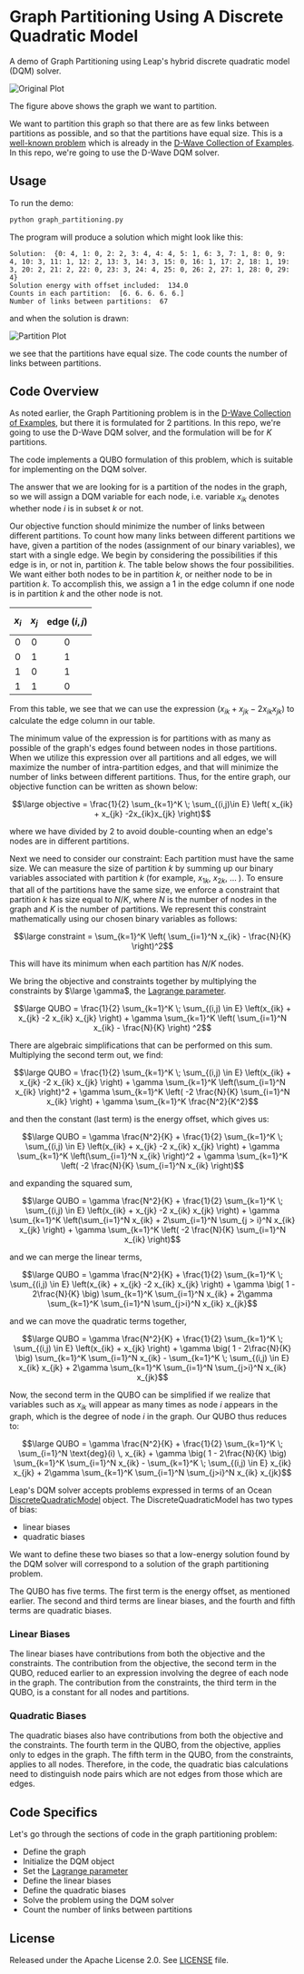 # Graph Partitioning Using A Discrete Quadratic Model

A demo of Graph Partitioning using Leap's hybrid discrete quadratic model (DQM) solver.

![Original Plot](readme_imgs/not_partition_yet.png)

The figure above shows the graph we want to partition.

We want to partition this graph so that there are as few links between
partitions as possible, and so that the partitions have equal size.
This is a [well-known problem](https://en.wikipedia.org/wiki/Graph_partition) which is already in the [D-Wave Collection of Examples](https://github.com/dwave-examples/graph-partitioning). In this repo, we're going to use the D-Wave DQM 
solver.

## Usage

To run the demo:

```bash
python graph_partitioning.py
```

The program will produce a solution which might look like this:

```
Solution:  {0: 4, 1: 0, 2: 2, 3: 4, 4: 4, 5: 1, 6: 3, 7: 1, 8: 0, 9: 4, 10: 3, 11: 1, 12: 2, 13: 3, 14: 3, 15: 0, 16: 1, 17: 2, 18: 1, 19: 3, 20: 2, 21: 2, 22: 0, 23: 3, 24: 4, 25: 0, 26: 2, 27: 1, 28: 0, 29: 4}
Solution energy with offset included:  134.0
Counts in each partition:  [6. 6. 6. 6. 6.]
Number of links between partitions:  67
```

and when the solution is drawn:

![Partition Plot](readme_imgs/partition.png)

we see that the partitions have equal size. The code counts the number of links
between partitions.

## Code Overview
As noted earlier, the Graph Partitioning problem is in the [D-Wave Collection of Examples](https://github.com/dwave-examples/graph-partitioning), but there it is formulated for 2 partitions. In this repo, we're going to use the D-Wave DQM solver, and the formulation will be for $K$ partitions.

The code implements a QUBO formulation of this problem, which is suitable for implementing on the DQM solver.

The answer that we are looking for is a partition of the nodes in the graph, so
we will assign a DQM variable for each node, i.e. variable $x_{ik}$ denotes whether node $i$ is in subset $k$ or not.

Our objective function should minimize the number of 
links between different partitions. To
count how many links between different partitions we have, 
given a partition of the nodes (assignment of our binary variables), 
we start with a single edge. We begin by considering the possibilities
if this edge is in, or not in, partition $k$. The table below shows the
four possibilities. We want either both nodes to be in partition $k$, or 
neither node to be in partition $k$. To accomplish this, we assign a 1
in the edge column if one node is in partition $k$ and the other node is not.

| $$x_i$$ | $$x_j$$ | $$\text{edge} \; (i,j)$$ |
| :---: | :---: | :---: |
| $0$ | $0$ | $0$ |
| $0$ | $1$ | $1$ |
| $1$ | $0$ | $1$ |
| $1$ | $1$ | $0$ |

From this table, we see that we can use the expression $\left( x_{ik} + x_{jk} -2x_{ik}x_{jk} \right)$ to calculate the edge column in our table. 

The minimum value of the expression is for partitions with as many as possible
of the graph's edges found between nodes in those partitions. When we utilize
this expression over all partitions and all edges, we will maximize the number 
of intra-partition edges, and that will minimize the number of links
between different partitions. Thus, for the entire graph, our objective
function can be written as shown below:


$$\large objective = \frac{1}{2} \sum_{k=1}^K \; \sum_{(i,j)\in E} \left( x_{ik} + x_{jk} -2x_{ik}x_{jk} \right)$$


where we have divided by 2 to avoid double-counting when an edge's nodes are 
in different partitions.

Next we need to consider our constraint:  Each partition must have the
same size.  We can measure the size of partition $k$ by summing up our binary
variables associated with partition $k$ (for example, $x_{1k}$, $x_{2k}$, $\ldots \;$).
To ensure that all of the partitions have the same size, we enforce a
constraint that partition $k$ has size equal to $N/K$, where $N$ is the number
of nodes in the graph and $K$ is the number of partitions.
We represent this constraint mathematically using our chosen
binary variables as follows:



$$\large constraint = \sum_{k=1}^K \left( \sum_{i=1}^N x_{ik} - \frac{N}{K} \right)^2$$

This will have its minimum when each partition has $N/K$  nodes.

We bring the objective and constraints together by multiplying the 
constraints by $\large \gamma$, the [Lagrange parameter](https://en.wikipedia.org/wiki/Lagrange_multiplier).



$$\large QUBO = \frac{1}{2} \sum_{k=1}^K \; \sum_{(i,j) \in E} \left(x_{ik} + x_{jk} -2 x_{ik} x_{jk} \right) + \gamma \sum_{k=1}^K \left( \sum_{i=1}^N x_{ik} - \frac{N}{K} \right) ^2$$

There are algebraic simplifications that can be performed on this sum.
Multiplying the second term out, we find:



$$\large QUBO = \frac{1}{2} \sum_{k=1}^K \; \sum_{(i,j) \in E} \left(x_{ik} + x_{jk} -2 x_{ik} x_{jk} \right) + \gamma \sum_{k=1}^K \left(\sum_{i=1}^N x_{ik} \right)^2 + \gamma \sum_{k=1}^K \left( -2 \frac{N}{K} \sum_{i=1}^N x_{ik} \right) + \gamma \sum_{k=1}^K \frac{N^2}{K^2}$$

and then the constant (last term) is the energy offset, which gives us:


$$\large QUBO = \gamma \frac{N^2}{K} + \frac{1}{2} \sum_{k=1}^K \; \sum_{(i,j) \in E} \left(x_{ik} + x_{jk} -2 x_{ik} x_{jk} \right) + \gamma \sum_{k=1}^K \left(\sum_{i=1}^N x_{ik} \right)^2 + \gamma \sum_{k=1}^K \left( -2 \frac{N}{K} \sum_{i=1}^N x_{ik} \right)$$

and expanding the squared sum,

$$\large QUBO = \gamma \frac{N^2}{K} + \frac{1}{2} \sum_{k=1}^K \; \sum_{(i,j) \in E} \left(x_{ik} + x_{jk} -2 x_{ik} x_{jk} \right) + \gamma \sum_{k=1}^K \left(\sum_{i=1}^N x_{ik} + 2\sum_{i=1}^N \sum_{j > i}^N x_{ik} x_{jk} \right) + \gamma \sum_{k=1}^K \left( -2 \frac{N}{K} \sum_{i=1}^N x_{ik} \right)$$

and we can merge the linear terms,



$$\large QUBO = \gamma \frac{N^2}{K} + \frac{1}{2} \sum_{k=1}^K \; \sum_{(i,j) \in E} \left(x_{ik} + x_{jk} -2 x_{ik} x_{jk} \right) + \gamma \big( 1 - 2\frac{N}{K} \big) \sum_{k=1}^K \sum_{i=1}^N x_{ik} + 2\gamma \sum_{k=1}^K \sum_{i=1}^N \sum_{j>i}^N x_{ik} x_{jk}$$

and we can move the quadratic terms together,



$$\large QUBO = \gamma \frac{N^2}{K} + \frac{1}{2} \sum_{k=1}^K \; \sum_{(i,j) \in E} \left(x_{ik} + x_{jk} \right) + \gamma \big( 1 - 2\frac{N}{K} \big) \sum_{k=1}^K \sum_{i=1}^N x_{ik} - \sum_{k=1}^K \; \sum_{(i,j) \in E} x_{ik} x_{jk} +  2\gamma \sum_{k=1}^K \sum_{i=1}^N \sum_{j>i}^N x_{ik} x_{jk}$$

Now, the second term in the QUBO can be simplified if we realize that variables such as $x_{ik}$ will
appear as many times as node $i$ appears in the graph, which is the
degree of node $i$ in the graph. Our QUBO thus reduces to:


$$\large QUBO = \gamma \frac{N^2}{K} + \frac{1}{2} \sum_{k=1}^K \; \sum_{i=1}^N \text{deg}(i) \, x_{ik} + \gamma \big( 1 - 2\frac{N}{K} \big) \sum_{k=1}^K \sum_{i=1}^N x_{ik} - \sum_{k=1}^K \; \sum_{(i,j) \in E} x_{ik} x_{jk} +  2\gamma \sum_{k=1}^K \sum_{i=1}^N \sum_{j>i}^N x_{ik} x_{jk}$$

Leap's DQM solver accepts problems expressed in terms of an
Ocean [DiscreteQuadraticModel](https://docs.ocean.dwavesys.com/en/stable/docs_dimod/reference/dqm.html) object.
The DiscreteQuadraticModel has two types of bias:

* linear biases
* quadratic biases

We want to define these two biases so that a low-energy solution found by the DQM solver will correspond to a solution of the graph partitioning problem.

The QUBO has five terms. The first term is the energy offset, as mentioned
earlier. The second and third terms are linear biases, and the fourth and
fifth terms are quadratic biases.

### Linear Biases

The linear biases have contributions from both the objective and the
constraints. The contribution from the objective, the second term in the QUBO,
 reduced earlier to an expression involving the degree of each node in the 
graph. The contribution from the constraints, the third term in the QUBO,
is a constant for all nodes and partitions.

### Quadratic Biases

The quadratic biases also have contributions from both the objective and the
constraints. The fourth term in the QUBO, from the objective, applies only
to edges in the graph. The fifth term in the QUBO, from the constraints,
applies to all nodes. Therefore, in the code, the quadratic bias calculations
need to distinguish node pairs which are not edges from those which are edges.

## Code Specifics

Let's go through the sections of code in the graph partitioning problem:

* Define the graph
* Initialize the DQM object
* Set the [Lagrange parameter](https://en.wikipedia.org/wiki/Lagrange_multiplier)
* Define the linear biases
* Define the quadratic biases
* Solve the problem using the DQM solver
* Count the number of links between partitions

## License

Released under the Apache License 2.0. See [LICENSE](LICENSE) file.
